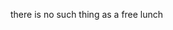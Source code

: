 there is no such thing as a free lunch

<!---
- 👋 Hi, I’m @cheeseInt
- 👀 I’m interested in ...
- 🌱 I’m currently learning ...
- 💞️ I’m looking to collaborate on ...
- 📫 How to reach me ...


cheeseInt/cheeseInt is a ✨ special ✨ repository because its `README.md` (this file) appears on your GitHub profile.
You can click the Preview link to take a look at your changes.
--->
